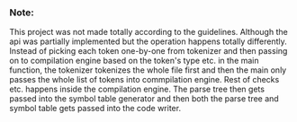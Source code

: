 ### Note:

This project was not made totally according to the guidelines. Although the api was partially implemented but the operation happens totally differently. Instead of picking each token one-by-one from tokenizer and then passing on to compilation engine based on the token's type etc. in the main function, the tokenizer tokenizes the whole file first and then the main only passes the whole list of tokens into commpilation engine. Rest of checks etc. happens inside the compilation engine. The parse tree then gets passed into the symbol table generator and then both the parse tree and symbol table gets passed into the code writer.

